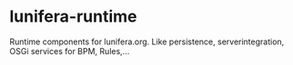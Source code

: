 lunifera-runtime
================

Runtime components for lunifera.org. Like persistence, serverintegration, OSGi services for BPM, Rules,...